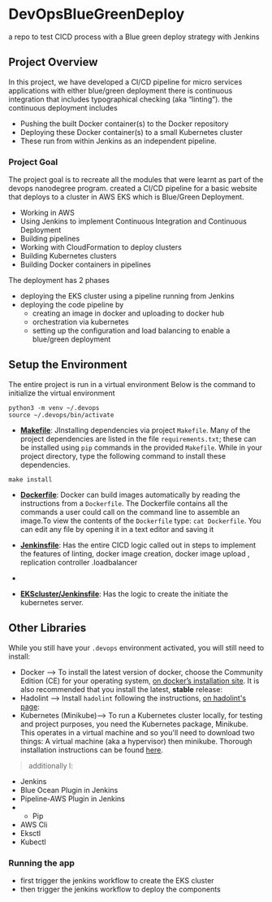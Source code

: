 # DevOpsBlueGreenDeploy
a repo to test CICD process with a Blue green deploy strategy with Jenkins



## Project Overview

In this project, we have developed a CI/CD pipeline for micro services applications with either blue/green deployment
there is continuous integration that includes typographical checking (aka “linting”). the continuous deployment includes
* Pushing the built Docker container(s) to the Docker repository
* Deploying these Docker container(s) to a small Kubernetes cluster
* These run from within Jenkins as an independent pipeline.

### Project Goal

The project goal is to recreate all the modules that were learnt as part of the devops nanodegree program.
created a CI/CD pipeline for a basic website that deploys to a cluster in AWS EKS which is Blue/Green Deployment.
-   Working in AWS
-   Using Jenkins to implement Continuous Integration and Continuous Deployment
-   Building pipelines
-   Working with CloudFormation to deploy clusters
-   Building Kubernetes clusters
-   Building Docker containers in pipelines

The deployment has 2 phases
- deploying the EKS cluster using a pipeline running from Jenkins
- deploying the code pipeline by
	- creating an image in docker and uploading to docker hub
	- orchestration via kubernetes 
	- setting up the configuration and load balancing to enable a blue/green deployment

## Setup the Environment

The entire project is run in a virtual environment 
Below is the command to initialize the virtual environment
```
python3 -m venv ~/.devops
source ~/.devops/bin/activate
```

* **[Makefile](./Makefile)**:  JInstalling dependencies via project `Makefile`. Many of the project dependencies are listed in the file `requirements.txt`; these can be installed using `pip` commands in the provided `Makefile`. While in your project directory, type the following command to install these dependencies.

```
make install
```
*  **[Dockerfile](./final-project-server-parameter.json)**:  Docker can build images automatically by reading the instructions from a  `Dockerfile`. The Dockerfile contains all the commands a user could call on the command line to assemble an image.To view the contents of the  `Dockerfile`  type:  `cat Dockerfile`. You can edit any file by opening it in a text editor and saving it

*  **[Jenkinsfile](./Jenskinsfile)**:  Has the entire CICD logic called out in steps to implement the features of linting, docker image creation, docker image upload , replication controller .loadbalancer 
*
*  **[EKScluster/Jenkinsfile](./EKScluster/Jenskinsfile)**:  Has the logic to create the initiate the kubernetes server.



## Other Libraries

While you still have your  `.devops`  environment activated, you will still need to install:
-   Docker --> To install the latest version of docker, choose the Community Edition (CE) for your operating system, [on docker’s installation site](https://docs.docker.com/v17.12/install/). It is also recommended that you install the latest, **stable** release:
-   Hadolint --> Install `hadolint` following the instructions, [on hadolint's page](https://github.com/hadolint/hadolint):
-   Kubernetes (Minikube)--> To run a Kubernetes cluster locally, for testing and project purposes, you need the Kubernetes package, Minikube. This operates in a virtual machine and so you'll need to download two things: A virtual machine (aka a hypervisor) then minikube. Thorough installation instructions can be found [here](https://kubernetes.io/docs/tasks/tools/install-minikube/).

> additionally l:

-   Jenkins
-   Blue Ocean Plugin in Jenkins
-   Pipeline-AWS Plugin in Jenkins
-  -   Pip
-   AWS Cli
-   Eksctl
-   Kubectl

### Running the app
- first trigger the jenkins workflow to create the EKS cluster
- then trigger the jenkins workflow to deploy the components



